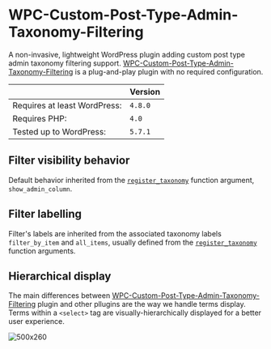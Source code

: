# WPC-Custom-Post-Type-Admin-Taxonomy-Filtering

A non-invasive, lightweight WordPress plugin adding custom post type admin taxonomy filtering support. [WPC-Custom-Post-Type-Admin-Taxonomy-Filtering](https://github.com/amarinediary/WPC-Custom-Post-Type-Admin-Taxonomy-Filtering) is a plug-and-play plugin with no required configuration.

||Version|
|- |- |
|Requires at least WordPress:|`4.8.0`|
|Requires PHP:|`4.0`|
|Tested up to WordPress:|`5.7.1`|

## Filter visibility behavior

Default behavior inherited from the [`register_taxonomy`](https://developer.wordpress.org/reference/functions/register_taxonomy/#parameters) function argument, `show_admin_column`.

## Filter labelling

Filter's labels are inherited from the associated taxonomy labels `filter_by_item` and `all_items`, usually defined from the [`register_taxonomy`](https://developer.wordpress.org/reference/functions/register_taxonomy/#parameters) function arguments.

## Hierarchical display

The main differences between [WPC-Custom-Post-Type-Admin-Taxonomy-Filtering](https://github.com/amarinediary/WPC-Custom-Post-Type-Admin-Taxonomy-Filtering) plugin and other pllugins are the way we handle terms display. Terms within a `<select>` tag are visually-hierarchically displayed for a better user experience.

![500x260](https://user-images.githubusercontent.com/7512732/117064682-c925eb00-ad26-11eb-9f31-779f3229134b.jpg)

